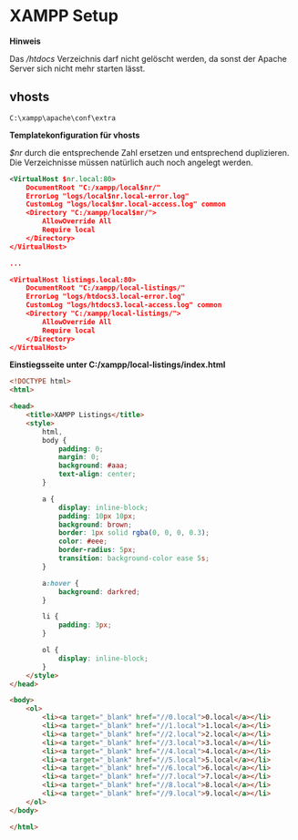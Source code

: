 # XAMPP Setup

**Hinweis**

Das _/htdocs_ Verzeichnis darf nicht gelöscht werden, da sonst der Apache Server sich nicht mehr starten lässt.

## vhosts

    C:\xampp\apache\conf\extra

**Templatekonfiguration für vhosts**

*$nr* durch die entsprechende Zahl ersetzen und entsprechend duplizieren. Die Verzeichnisse müssen natürlich auch noch angelegt werden.

```xml
<VirtualHost $nr.local:80>
    DocumentRoot "C:/xampp/local$nr/"
    ErrorLog "logs/local$nr.local-error.log"
    CustomLog "logs/local$nr.local-access.log" common
    <Directory "C:/xampp/local$nr/">
        AllowOverride All
        Require local
	</Directory>
</VirtualHost>

...

<VirtualHost listings.local:80>
    DocumentRoot "C:/xampp/local-listings/"
    ErrorLog "logs/htdocs3.local-error.log"
    CustomLog "logs/htdocs3.local-access.log" common
    <Directory "C:/xampp/local-listings/">
        AllowOverride All
        Require local
	</Directory>
</VirtualHost>
```
**Einstiegsseite unter C:/xampp/local-listings/index.html**
```html
<!DOCTYPE html>
<html>

<head>
    <title>XAMPP Listings</title>
    <style>
        html,
        body {
            padding: 0;
            margin: 0;
            background: #aaa;
            text-align: center;
        }

        a {
            display: inline-block;
            padding: 10px 10px;
            background: brown;
            border: 1px solid rgba(0, 0, 0, 0.3);
            color: #eee;
            border-radius: 5px;
            transition: background-color ease 5s;
        }

        a:hover {
            background: darkred;
        }

        li {
            padding: 3px;
        }

        ol {
            display: inline-block;
        }
    </style>
</head>

<body>
    <ol>
        <li><a target="_blank" href="//0.local">0.local</a></li>
        <li><a target="_blank" href="//1.local">1.local</a></li>
        <li><a target="_blank" href="//2.local">2.local</a></li>
        <li><a target="_blank" href="//3.local">3.local</a></li>
        <li><a target="_blank" href="//4.local">4.local</a></li>
        <li><a target="_blank" href="//5.local">5.local</a></li>
        <li><a target="_blank" href="//6.local">6.local</a></li>
        <li><a target="_blank" href="//7.local">7.local</a></li>
        <li><a target="_blank" href="//8.local">8.local</a></li>
        <li><a target="_blank" href="//9.local">9.local</a></li>
    </ol>
</body>

</html>
```